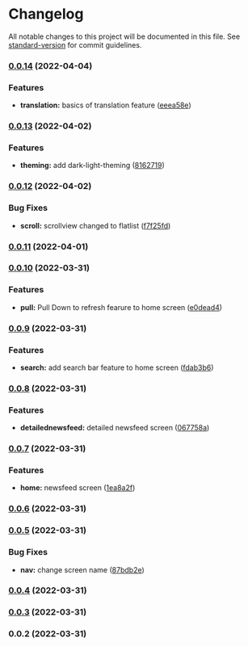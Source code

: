 # Changelog

All notable changes to this project will be documented in this file. See [standard-version](https://github.com/conventional-changelog/standard-version) for commit guidelines.

### [0.0.14](https://github.com/oamr-abdelaziz/NewsFeed-ReactNative/compare/v0.0.13...v0.0.14) (2022-04-04)


### Features

* **translation:** basics of translation feature ([eeea58e](https://github.com/oamr-abdelaziz/NewsFeed-ReactNative/commit/eeea58e49f9aa845e70d903c2e3b5e9dda6597d6))

### [0.0.13](https://github.com/oamr-abdelaziz/NewsFeed-ReactNative/compare/v0.0.12...v0.0.13) (2022-04-02)


### Features

* **theming:** add dark-light-theming ([8162719](https://github.com/oamr-abdelaziz/NewsFeed-ReactNative/commit/8162719d18a039b4a4461fd6b029615c274bb78a))

### [0.0.12](https://github.com/oamr-abdelaziz/NewsFeed-ReactNative/compare/v0.0.11...v0.0.12) (2022-04-02)


### Bug Fixes

* **scroll:** scrollview changed to flatlist ([f7f25fd](https://github.com/oamr-abdelaziz/NewsFeed-ReactNative/commit/f7f25fd172e1620ccf7e16d9a2601c3e6f87e372))

### [0.0.11](https://github.com/oamr-abdelaziz/NewsFeed-ReactNative/compare/v0.0.10...v0.0.11) (2022-04-01)

### [0.0.10](https://github.com/oamr-abdelaziz/NewsFeed-ReactNative/compare/v0.0.9...v0.0.10) (2022-03-31)


### Features

* **pull:** Pull Down to refresh fearure to home screen ([e0dead4](https://github.com/oamr-abdelaziz/NewsFeed-ReactNative/commit/e0dead4fdbb5acd29439837f4031e74fdb3af534))

### [0.0.9](https://github.com/oamr-abdelaziz/NewsFeed-ReactNative/compare/v0.0.8...v0.0.9) (2022-03-31)


### Features

* **search:** add search bar feature to home screen ([fdab3b6](https://github.com/oamr-abdelaziz/NewsFeed-ReactNative/commit/fdab3b6a23a690d5b39448df40a7d7a24b1ee446))

### [0.0.8](https://github.com/oamr-abdelaziz/NewsFeed-ReactNative/compare/v0.0.7...v0.0.8) (2022-03-31)


### Features

* **detailednewsfeed:** detailed newsfeed screen ([067758a](https://github.com/oamr-abdelaziz/NewsFeed-ReactNative/commit/067758ab15c3c2b56be0240424c0a5178c61cc9e))

### [0.0.7](https://github.com/oamr-abdelaziz/NewsFeed-ReactNative/compare/v0.0.6...v0.0.7) (2022-03-31)


### Features

* **home:** newsfeed screen ([1ea8a2f](https://github.com/oamr-abdelaziz/NewsFeed-ReactNative/commit/1ea8a2fa02b695d81fa2f5fb840afbaaf4291a6b))

### [0.0.6](https://github.com/oamr-abdelaziz/NewsFeed-ReactNative/compare/v0.0.5...v0.0.6) (2022-03-31)

### [0.0.5](https://github.com/oamr-abdelaziz/NewsFeed-ReactNative/compare/v0.0.4...v0.0.5) (2022-03-31)


### Bug Fixes

* **nav:** change screen name ([87bdb2e](https://github.com/oamr-abdelaziz/NewsFeed-ReactNative/commit/87bdb2e11f26b494d4c806208510e1899032fe75))

### [0.0.4](https://github.com/oamr-abdelaziz/NewsFeed-ReactNative/compare/v0.0.3...v0.0.4) (2022-03-31)

### [0.0.3](https://github.com/oamr-abdelaziz/NewsFeed-ReactNative/compare/v0.0.2...v0.0.3) (2022-03-31)

### 0.0.2 (2022-03-31)
